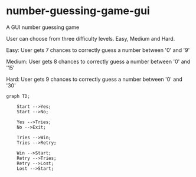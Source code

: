 # number-guessing-game-gui
A GUI number guessing game

User can choose from three difficulty levels. Easy, Medium and Hard.

Easy:
User gets 7 chances to correctly guess a number between '0' and '9'

Medium:
User gets 8 chances to correctly guess a number between '0' and '15'

Hard:
User gets 9 chances to correctly guess a number between '0' and '30'

```mermaid
graph TD;

    Start -->Yes;
    Start -->No;

    Yes -->Tries;
    No -->Exit;

    Tries -->Win;
    Tries -->Retry;

    Win -->Start;
    Retry -->Tries;
    Retry -->Lost;
    Lost -->Start;
